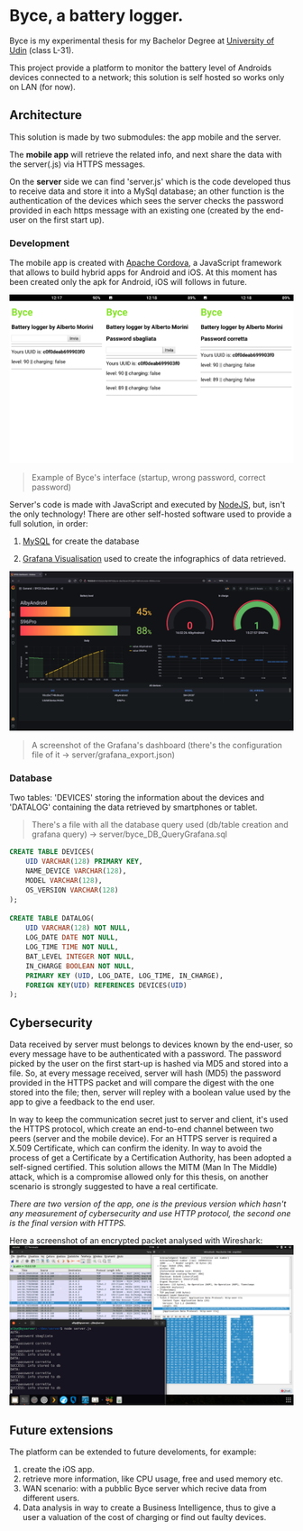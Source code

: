 # Byce, a battery logger.

Byce is my experimental thesis for my Bachelor Degree at <a href="https://www.uniud.it/it/didattica/corsi/area-scientifica/scienze-matematiche-informatiche-multimediali-fisiche/laurea/internet-of-things-big-data-web/corso/internet-of-things-big-data-web">University of Udin</a> (class L-31).

This project provide a platform to monitor the battery level of Androids devices connected to a network; this solution is self hosted so works only on LAN (for now).

## Architecture

This solution is made by two submodules: the app mobile and the server.

The **mobile app** will retrieve the related info, and next share the data with the server(.js) via HTTPS messages.

On the **server** side we can find 'server.js' which is the code developed thus to receive data and store it into a MySql database; an other function is the authentication of the devices which sees the server checks the password provided in each https message with an existing one (created by the end-user on the first start up).


### Development
The mobile app is created with <a href="https://cordova.apache.org/">Apache Cordova</a>, a JavaScript framework that allows to build hybrid apps for Android and iOS.
At this moment has been created only the apk for Android, iOS will follows in future.

![ByceGUI](./+img/byceGUI.png)
> Example of Byce's interface (startup, wrong password, correct password)

Server's code is made with JavaScript and executed by <a href="https://nodejs.org/en/">NodeJS</a>, but, isn't the only technology! There are other self-hosted software used to provide a full solution, in order:

1. <a href="https://www.mysql.com/">MySQL</a> for create the database

2. <a href="https://grafana.com/grafana/">Grafana Visualisation</a> used to create the infographics of data retrieved.

![grafana](./+img/grafanaShot.png)
> A screenshot of the Grafana's dashboard (there's the configuration file of it -> server/grafana_export.json)

### Database
Two tables: 'DEVICES' storing the information about the devices and 'DATALOG' containing the data retrieved by smartphones or tablet.
> There's a file with all the database query used (db/table creation and grafana query) -> server/byce_DB_QueryGrafana.sql

```sql
CREATE TABLE DEVICES(
    UID VARCHAR(128) PRIMARY KEY,
    NAME_DEVICE VARCHAR(128),
    MODEL VARCHAR(128),
    OS_VERSION VARCHAR(128)
);

CREATE TABLE DATALOG(
    UID VARCHAR(128) NOT NULL,
    LOG_DATE DATE NOT NULL,
    LOG_TIME TIME NOT NULL,
    BAT_LEVEL INTEGER NOT NULL,
    IN_CHARGE BOOLEAN NOT NULL,
    PRIMARY KEY (UID, LOG_DATE, LOG_TIME, IN_CHARGE),
    FOREIGN KEY(UID) REFERENCES DEVICES(UID)
);
```

## Cybersecurity
Data received by server must belongs to devices known by the end-user, so every message have to be authenticated with a password.
The password picked by the user on the first start-up is hashed via MD5 and stored into a file.
So, at every message received, server will hash (MD5) the password provided in the HTTPS packet and will compare the digest with the one stored into the file; then, server will repley with a boolean value used by the app to give a feedback to the end user.


In way to keep the communication secret just to server and client, it's used the HTTPS protocol, which create an end-to-end channel between two peers (server and the mobile device).
For an HTTPS server is required a X.509 Certificate, which can confirm the idenity. 
In way to avoid the process of get a Certificate by a Certification Authority, has been adopted a self-signed certified. This solution allows the MITM (Man In The Middle) attack, which is a compromise allowed only for this thesis, on another scenario is strongly suggested to have a real certificate.

*There are two version of the app, one is the previous version which hasn't any measurement of cybersecurity and use HTTP protocol, the second one is the final version with HTTPS.*

Here a screenshot of an encrypted packet analysed with Wireshark:
![WiresharkHTTPS](./+img/SniffingPacchettoCifrato.png)

## Future extensions

The platform can be extended to future develoments, for example:

1) create the iOS app.
2) retrieve more information, like CPU usage, free and used memory etc.
3) WAN scenario: with a pubblic Byce server which recive data from different users.
4) Data analysis in way to create a Business Intelligence, thus to give a user a valuation of the cost of charging or find out faulty devices.


